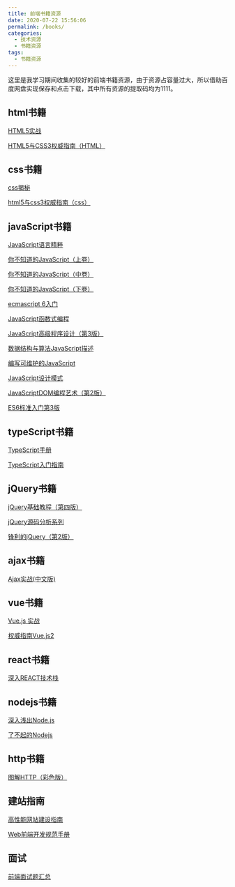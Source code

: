 ```yaml
---
title: 前端书籍资源
date: 2020-07-22 15:56:06
permalink: /books/
categories: 
  - 技术资源
  - 书籍资源
tags: 
  - 书籍资源
---
```


这里是我学习期间收集的较好的前端书籍资源，由于资源占容量过大，所以借助百度网盘实现保存和点击下载，其中所有资源的提取码均为1111。

<!-- more -->

<!-- <a href="" target="_blank"></a> -->

## html书籍

<a href="https://pan.baidu.com/s/1NmFuwK8iLwNxkw-AEXEh-Q" target="_blank">HTML5实战</a>

<a href="https://pan.baidu.com/s/1RTbMoenjRA2LCJDZAVP_hA" target="_blank">HTML5与CSS3权威指南（HTML）</a>


## css书籍

<a href="https://pan.baidu.com/s/1x7KaOQOJHmi_XpNaQD_q2w" target="_blank">css揭秘</a>

<a href="https://pan.baidu.com/s/1gvHKPenKuvrsifm_Uc0jhw" target="_blank">html5与css3权威指南（css）</a>



## javaScript书籍

<a href="https://pan.baidu.com/s/19eDTjvj4zMsg2mfzExfiDw" target="_blank">JavaScript语言精粹</a>

<a href="https://pan.baidu.com/s/1zwWmWkO7mDIeDHQ0W5KQtQ" target="_blank">你不知道的JavaScript（上卷）</a>

<a href="https://pan.baidu.com/s/1AZLCa65J9Fb4iJXs_H-Lnw" target="_blank">你不知道的JavaScript（中卷）</a>

<a href="https://pan.baidu.com/s/1dIfLfn51V2GB6dSXQDo1OQ" target="_blank">你不知道的JavaScript（下卷）</a>

<a href="https://pan.baidu.com/s/1rzhx66ZLRNZDsXFusCoEDQ" target="_blank">ecmascript 6入门</a>

<a href="https://pan.baidu.com/s/1GawVgBhn8kv5Bfv9bBC6jA" target="_blank">JavaScript函数式编程</a>

<a href="https://pan.baidu.com/s/1sApBN7Yb6zS3x3a5GtscKw" target="_blank">JavaScript高级程序设计（第3版）</a>

<a href="https://pan.baidu.com/s/1h7bCATRO8xUdxGj1vh8OkQ" target="_blank">数据结构与算法JavaScript描述</a>

<a href="https://pan.baidu.com/s/1KOvDavFgrkVr3N-yE--NZw" target="_blank">编写可维护的JavaScript</a>

<a href="https://pan.baidu.com/s/14B9KmtgwYEdb3nHh4crkmg" target="_blank">JavaScript设计模式</a>

<a href="https://pan.baidu.com/s/1Dzx2s6D4pnmI6hGEoqstTQ" target="_blank">JavaScriptDOM编程艺术（第2版）</a>

<a href="https://pan.baidu.com/s/1AVtqANRoRzBeJuBwgwy3fg" target="_blank">ES6标准入门第3版</a>


## typeScript书籍

<a href="https://pan.baidu.com/s/10eb50jyyrY-4cV_-EDTB9Q" target="_blank">TypeScript手册</a>

<a href="https://pan.baidu.com/s/1f6FZachrLHNBLnrXpa5Q3w" target="_blank">TypeScript入门指南</a>


## jQuery书籍

<a href="https://pan.baidu.com/s/1_YmrRNgS_QOavPItxUIk0Q" target="_blank">jQuery基础教程（第四版）</a>

<a href="https://pan.baidu.com/s/12T77dzTGN1EADSTZLqZ_5Q" target="_blank">jQuery源码分析系列</a>

<a href="https://pan.baidu.com/s/1y-zpfNZOX2-Oso6Qko_a4w" target="_blank">锋利的jQuery（第2版）</a>


## ajax书籍   

<a href="https://pan.baidu.com/s/1gV4e07IpGHH_Egmm0_oVoQ" target="_blank">Ajax实战(中文版)</a>


## vue书籍

<a href="https://pan.baidu.com/s/1XxrsTRlQawUNyr3Ch_dqPA" target="_blank">Vue.js 实战</a>

<a href="https://pan.baidu.com/s/19HkuXD4p5eqAUUDOJh0xkw" target="_blank">权威指南Vue.js2</a>


## react书籍

<a href="https://pan.baidu.com/s/1686_k5ny_evdEYxVK4nNbg" target="_blank">深入REACT技术栈</a>


## nodejs书籍

<a href="https://pan.baidu.com/s/1KJix_lauZXcd8ZqCpqVndQ" target="_blank">深入浅出Node.js</a>

<a href="https://pan.baidu.com/s/1bCcGlDCb-TvaQVD068TuxQ" target="_blank">了不起的Nodejs</a>


## http书籍

<a href="https://pan.baidu.com/s/1n2vACRwyiEMvBzbZcvL-iA" target="_blank">图解HTTP（彩色版）</a>


## 建站指南

<a href="https://pan.baidu.com/s/12cW4RxTfYK7_8E6nxVnpjQ" target="_blank">高性能网站建设指南</a>

<a href="https://pan.baidu.com/s/1PrUALzV644pyd7-672iijw" target="_blank">Web前端开发规范手册</a>

## 面试

<a href="https://pan.baidu.com/s/1AA0AZG6UtkC6UdWG22RexQ" target="_blank">前端面试题汇总</a>